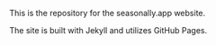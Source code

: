 This is the repository for the seasonally.app website.

The site is built with Jekyll and utilizes GitHub Pages.
